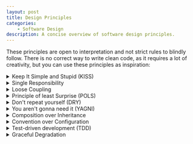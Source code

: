 ```yaml
---
layout: post
title: Design Principles
categories:
    - Software Design
description: A concise overview of software design principles.
---
```


These principles are open to interpretation and not strict rules to blindly follow. There is no correct way to write clean code, as it requires a lot of creativity, but you can use these principles as inspiration:


<details markdown="1">
<summary>Keep It Simple and Stupid (KISS)</summary>

- Less is more. If something is complex it will likely break. So complete a feature with minimum amount of necessary code, that is still perfectly understandable. Try to find the "cleanest" solution.
- Development flow: Make it work, then iteratively refactor to make it more simple/readable. Maybe there is a function in the standard library you can use instead, or you can simplify a layout, or some duplicate code can be extracted. Before submitting a merge request, check if you can simplify your changes even further.

This reduces the overall error surface (less code → less potential bugs) and reduces the maintainable surface (less code to touch when refactoring → more flexible).
</details>


<details markdown="1">
<summary>Single Responsibility</summary>

- Methods should only do one thing (e.g. display, calculate, create, combine, save, get, set, enable, disable, fetch, query, show, hide, etc.) which is reflected in the method name. If there is an "and" in the name, you can probably split it. 
- Rule of thumb: Methods should be roughly less than ~20 lines and fit on page without scrolling. If it is too long, then this is an indicator, that it is doing too much and should be split up. **This is of course only a rough guideline and not always applicable, so don't enforce it!**
- Methods should be roughly on the same layer of abstraction. E.g. if you have function `renderList`, then put the code to render items into a separate `renderItem` function, instead of adding this code to the `renderList` function.
- Classes should only be responsible for a single feature. E.g. try to prevent an abstract base class, where every shared code is dumped, instead pull this out into extension functions or components.
- Don't mix business logic details (e.g. SQL database queries) with presentation details (direct view manipulation, animations), instead use a mediator (controller, viewmodel, component, etc.) between classes that manipulate views and classes that handle data sources.
</details>


<details markdown="1">
<summary>Loose Coupling</summary>

- Relevant principles: Information Hiding, Separation of Concerns, Demeter Law, Interface Segregation, Dependency Inversion
- Reduce scope (references to other classes, member variables, parameters, etc.), e.g. by hiding implementation details behind private fields and methods or using pure functions. **Pure functions** have no side effects or state (no reference to members) and always give the same output for the same input (testable).
- A classes' or function's dependencies should be obvious, when looking at its signature (function parameters, constructor parameters). **Never use global state and singletons**, as this will hide the fact that a class or function depends on another component, without looking at its implementation. Global state will make it really hard to follow the code, as you have to keep in mind every single place it may be modified and where it is used. Global state also makes code nearly untestable, as dependencies can't be replaced easily.
- Parameters should not contain more information than a function or class actually needs I.e. don't pass around a massive context object or the whole viewmodel, if just a callback would suffice.

Loose coupling makes it easier to create a mental model and follow the flow of the code. The code is easier to test and verify, when there are less influencing external factors and we can be more confident, that the code is correct.
</details>


<details markdown="1">
<summary>Principle of least Surprise (POLS)</summary>

- A unit's (methods, class) name is a mental abstraction for its functionality. So reading the name (or signature) should be enough information to use it, without unexpected behavior. When encountering unexpected behavior, we have to look at the implementation details, which consumes time and reduces our trust in the code. Good code looks **boring** as it contains no such surprises.
- If something is not obvious (["black magic"](https://en.wikipedia.org/wiki/Magic_(programming)), workarounds, bugs in frameworks, deviation from best practices, etc.) or may lead to issues in the future, mark it as a place that needs special attention. E.g. by adding a comment or pulling it into a separate function, where the method names describes the behavior. This prevents surprises, communication overhead and regression, when other developers touch this piece of code.
- Prefer appropriately named methods to comments (**self documenting code**, i.e. code is the ground truth) and don't add comments to obvious code. Comments increase the maintenance surface and can be misleading (compiler can't check comments for correctness, comments are usually never updated). Comments reduce readability (code does not fit on single page, reading flow is broken).
</details>


<details markdown="1">
<summary>Don't repeat yourself (DRY)</summary>

- Ritualistic copy-pasting code is easy, but it is likely a sign of [cargo cult programming](https://en.wikipedia.org/wiki/Cargo_cult_programming), i.e. not understanding the reason behind the code. Make sure you know how the code works, maybe there is a better way to do this.
- Copy-pasting code very often leads to copy-paste errors (e.g. something is not renamed). Once there is a change/refactoring to the copied code, the pasted code usually needs to be manually updated in all place (no single source of truth, large maintenance surface), which is easily forgotten. This frequently leads to bugs, that you thought were already fixed.
- Instead move duplicated logic to helper functions, e.g. an extension function for creating a toast message, so the core logic is in a single place (single source of truth) and can be easily changed.
- In general try to keep the signal to noise (business logic code vs. glue code) ration high.
- But: Don't over-engineer, which may obstruct further development and confuse new developers. Keep it easy to adapt and extend. Sometimes it is better to be flexible, e.g. copy an \<ImageView> instead of moving it to a shared \<include> layout, if you know the design for it will be different every time.
</details>


<details markdown="1">
<summary>You aren't gonna need it (YAGNI)</summary>

- **No dead or commented out code.** This increases maintenance surface or even worse is not maintained at all (not type checked by the compiler). If this is really needed, then only with an explanatory comment why this is still there or when it can be removed, e.g. if dependent on a feature that is developed in parallel. Otherwise this will be forever in the codebase, and other developers will not know if this is still needed or can be safely removed.
- Don't wrap every class in an explicit interface class. Classes already provide an interface via their public properties and methods (loose coupling). Interfaces reduce development velocity, because now there are two places (interface and implementation) that need to be changed when adding functionality. Interfaces make it hard to follow the code without actually running/debugging the code. Usually it is easy to add an interface later once it is needed, e.g. if there is actually more than one implementation. However for libraries or public APIs an interface adds an additional layer of separation.
- Don't over-engineer and keep your code flexible.
- But: Some things are not initially planned, but are guaranteed to be needed later in nearly ever project, like error handling or localization. 
</details>


<details markdown="1">
<summary>Composition over Inheritance</summary>

- Don't use abstract "base" classes, which grow huge and can't be split up. They also don't work with multiple inheritance, e.g. when a framework provides its own base class we have to use. Instead put functionality in pure (extension) functions, or delegate it to separate components, which can be injected where needed.
- Compose your data structures out of other data structures. This simplifies integration with other formats that do not have inheritance, like JSON or relational databases.
</details>


<details markdown="1">
<summary>Convention over Configuration</summary>

- **Follow the best practices** and don't fight the system. Usually there is a cleaner and better solution in the official documentation than in StackOverflow code snippets. E.g. for Android it is often suggested to use a custom background to change a button's color, but this breaks animations unlike the best practice (theming).
- Use the recommended code style for the project's platform and enforce it via CI and code reviews (even if it seems pedantic). This makes the code more recognizable, it is easier to read and change other developer's code, and there are less conflicts when autoformatting code.
- A developer should be able to **build a project immediately after a checkout** with as little effort or help as possible. This should require no complex build process (KISS) and should follow platform convention, e.g. `gradle assembleDebug` for Android or `docker-compose up` for backends. Defaults should be provided if possible, so there is no need to configure urls, accounts, keys, etc. If a defaults can not be provided, consider disabling a feature, e.g. use a debug key for signing or providing a template config file, which can be filled in. 
- Deployment should be as easy as possible (KISS) for every developer via CI/CD and should only take a few minutes, e.g. merging `develop` on `master`. Deployment should not be done locally (e.g. deploying a partial development state).
- Keep the CI/CD config simple (KISS) but effective, so there is less time needed for configuring or debugging the CI and more time for coding. If something is too complex it will likely break, so simplify it or make it easy for a developer to do manually. CI should include at least an automatic build (smoke test). Better yet a code quality check (linter), running tests (even if there are no tests written yet) and deployment.
- Technical documentation (README.md) should provide some of the following:
    - What is this project/codebase about?
    - Special requirements / tools
    - How to build
    - How to deploy / create release
    - Some helpful guides / commands (e.g. architecture/structure, how to update translations, how to make migration, how to fix common issues, URLs for services, etc.)
</details>


<details markdown="1">
<summary>Test-driven development (TDD)</summary>

- TDD is a development technique that also produces a test suite that has high test coverage and protects against future regressions, however TDD is not universally applicable to every task.
- Basic development workflow:
    1. Write test for a tiny part of new feature
    2. Write code until test works
    3. Refactor / clean up code
    4. Make sure tests still works (no regression)
    5. Repeat until feature is done
- Only one thing should be tested per test. For this you can structure tests into three parts, which also helps other developers understand and modify your tests:
    1. **Given**: Setup the precondition state, e.g. create the class you want to test and write some  dummy data into it's fields.
    2. **When**: The action you want to test, e.g. call a method on your class.
    3. **Then**: The expected postcondition, e.g. certain fields in your class should have new values.
- What should (not) be tested?
    - No 100% coverage: Tests increase the maintainable surface of the codebase and reduce development velocity, as they need to be rewritten, when a feature changes or is refactored. So the goal should be not to test everything, but to reduce complexity, so **less tests are actually needed**.
    - Most code units should be clean and self evident with high confidence, so tests would be redundant. Test only where it makes sense. E.g. don't test getters/setter or a function that contains only a simple if/else control flow.
    - Good candidates for testing and TDD are complex pure functions (e.g. parsers or date time calculation), code that needs high confidence (e.g. payment processing), or code that can not be easily tested manually (rare crash conditions and edge cases).
    - Don't test implementation details of external dependencies, e.g. if a parser generated by a code generator can parse every datatype correctly. For critical dependencies a boundary or API test should suffice, so you know early on if it is safe to upgrade the library to a new version.
    - Tests may also contain bugs, so a test should usually not be more complex than the code it tests.
    - UI tests (e.g. on an emulator or browser) are slow and fragile, so prefer unit tests. Viewmodels should act as [humble objects](https://martinfowler.com/bliki/HumbleObject.html).
    - Tests can't find high level gaps in specification or overall behavior, so explorative QA testing is still needed.
- If projects don't have tests (or support for tests) from the start, they likely won't have tests later. Usually there is considerable effort involved in starting to write tests, e.g. mocking dependencies, separating framework from test code, etc. To allow easy testing without obstructions or effort there should be at least one moderately complex test case when starting a new project, that can be used as a template, even if there are no other tests planned yet.
</details>


<details markdown="1">
<summary>Graceful Degradation</summary>

- There are two kinds of errors:
    - If an error would inevitably leave your program in an illegal or broken state that would cause other issue (e.g. data corruption), then it is **fatal** and should crash the program.
    - If you can recover from the error, so your program always remains in a valid state, then it is an **exception** and you should handle it. E.g. you could show a message to your users and let them try again after a failed backend request. Your program's state must always stay valid, e.g. when using optimistic request (showing result before a request is finished), then the previous state (before result was shown) must be restored.
- **Never silently suppress exceptions** (empty catch block). Swallowed exceptions make it very hard to find the source of bugs and may introduce bugs that could easily be discovered early during development. Instead at least log it and/or pass it to the user as a generic error (in a server return status 500). In rare cases where a specific type of exception is expected and can safely be ignored, add a comment, so it is clear why there is no logging.
</details>
